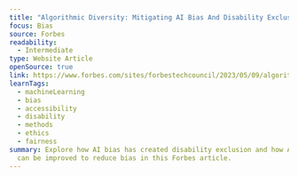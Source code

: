```yaml
---
title: "Algorithmic Diversity: Mitigating AI Bias And Disability Exclusion"
focus: Bias
source: Forbes
readability:
  - Intermediate
type: Website Article
openSource: true
link: https://www.forbes.com/sites/forbestechcouncil/2023/05/09/algorithmic-diversity-mitigating-ai-bias-and-disability-exclusion/
learnTags:
  - machineLearning
  - bias
  - accessibility
  - disability
  - methods
  - ethics
  - fairness
summary: Explore how AI bias has created disability exclusion and how AI systems
  can be improved to reduce bias in this Forbes article.
---
```

